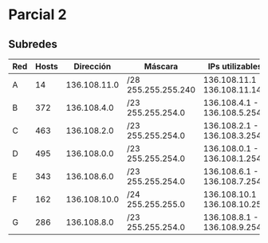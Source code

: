 # Parcial 2
## Subredes
| Red | Hosts | Dirección    | Máscara             | IPs utilizables               | Broadcast      |
|-----|-------|--------------|---------------------|-------------------------------|----------------|
| A   | 14    | 136.108.11.0 | /28 255.255.255.240 | 136.108.11.1 - 136.108.11.14  | 136.108.11.15  |
| B   | 372   | 136.108.4.0  | /23 255.255.254.0   | 136.108.4.1 - 136.108.5.254   | 136.108.5.255  |
| C   | 463   | 136.108.2.0  | /23 255.255.254.0   | 136.108.2.1 - 136.108.3.254   | 136.108.3.255  |
| D   | 495   | 136.108.0.0  | /23 255.255.254.0   | 136.108.0.1 - 136.108.1.254   | 136.108.1.255  |
| E   | 343   | 136.108.6.0  | /23 255.255.254.0   | 136.108.6.1 - 136.108.7.254   | 136.108.7.255  |
| F   | 162   | 136.108.10.0 | /24 255.255.255.0   | 136.108.10.1 - 136.108.10.254 | 136.108.10.255 |
| G   | 286   | 136.108.8.0  | /23 255.255.254.0   | 136.108.8.1 - 136.108.9.254   | 136.108.9.255  |
